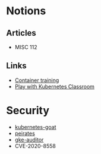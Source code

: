 # Notions

## Articles

- MISC 112

## Links

- [Container training](https://container.training/)
- [Play with Kubernetes Classroom](https://training.play-with-kubernetes.com/)

# Security

- [kubernetes-goat](https://github.com/madhuakula/kubernetes-goat)
- [peirates](https://github.com/inguardians/peirates)
- [gke-auditor](https://github.com/google/gke-auditor)
- CVE-2020-8558
